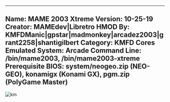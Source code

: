 -----------------------
Name: MAME 2003 Xtreme
Version: 10-25-19
Creator: MAMEdev|Libretro
HMOD By: KMFDManic|gpstar|madmonkey|arcadez2003|grant2258|shantigilbert
Category: KMFD Cores
Emulated System: Arcade
Command Line: /bin/mame2003, /bin/mame2003-xtreme
Prerequisite BIOS: system/neogeo.zip (NEO-GEO), konamigx (Konami GX), pgm.zip (PolyGame Master)
-----------------------
![km](https://i.imgur.com/bPw0drJ.png)
